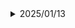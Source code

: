 <details>
<summary>2025/01/13</summary>

# 오늘의 Jira 학습 정리

## 1. Jira란 무엇인가?
Jira는 Atlassian에서 개발한 프로젝트 관리 도구로, 주로 소프트웨어 개발 팀에서 버그 추적, 이슈 관리, 애자일 프로젝트 관리를 위해 사용됩니다. 직관적인 인터페이스와 다양한 커스터마이징 옵션을 통해 팀의 협업과 생산성을 높이는 데 도움을 줍니다.

## 2. Jira의 주요 기능
- **프로젝트 관리**: 여러 프로젝트를 한 곳에서 관리할 수 있으며, 각 프로젝트별로 다양한 설정이 가능합니다.
- **이슈 트래킹**: 버그, 작업, 스토리 등 다양한 유형의 이슈를 생성하고 관리할 수 있습니다.
- **애자일 보드**: 스크럼(Scrum)과 칸반(Kanban) 보드를 통해 작업의 흐름을 시각적으로 관리할 수 있습니다.
- **워크플로우 커스터마이징**: 팀의 작업 프로세스에 맞게 워크플로우를 설계하고 적용할 수 있습니다.
- **보고서 및 대시보드**: 프로젝트의 진행 상황을 한눈에 파악할 수 있는 다양한 보고서와 대시보드를 제공합니다.

## 3. Jira의 핵심 개념
- **프로젝트(Project)**: 작업을 관리하는 기본 단위로, 각 프로젝트는 독립적인 이슈와 설정을 가집니다.
- **이슈(Issue)**: 작업 단위로, 버그, 스토리, 작업(Task) 등 다양한 유형이 있습니다.
- **EPIC**: 큰 작업 단위로, 여러 개의 스토리나 작업을 포함하는 큰 기능이나 목표를 나타냅니다.
- **스토리(Story)**: 사용자 요구사항을 나타내는 이슈로, EPIC의 하위 작업으로 구성됩니다.
- **스프린트(Sprint)**: 일정 기간 동안 완료할 작업을 모아놓은 단위로, 주로 스크럼 방식에서 사용됩니다.
- **보드(Board)**: 작업의 진행 상태를 시각적으로 관리할 수 있는 도구로, 칸반 보드와 스크럼 보드가 있습니다.

## 4. 이번 주 Jira 활용 계획
- **EPIC 생성**: 전체 페이지 목업 설계를 위한 EPIC을 생성하고, 학부모, 자폐아 아동, 상담사 각각의 사용자 그룹에 맞춘 하위 작업(Task)을 정의함.
  - **예시 EPIC 이름**: "전체 페이지 목업 설계"
  - **하위 작업 예시**:
    - 학부모용 페이지 목업 디자인
    - 자폐아 아동용 페이지 인터페이스 설계
    - 상담사용 페이지 기능 구현
- **이슈 작성**: 각 EPIC에 관련된 세부 작업을 이슈로 작성하고, 담당자와 마감일을 지정함.
- **스프린트 계획**: 이번 주에 완료할 작업들을 스프린트에 배정하고, 일일 스탠드업 미팅을 통해 진행 상황을 점검함.
- **워크플로우 설정**: 작업의 진행 단계를 정의하고, 각 단계별로 작업 상태를 업데이트함.
- **대시보드 구성**: 프로젝트의 전반적인 진행 상황을 모니터링할 수 있는 대시보드를 설정하고, 주요 지표를 시각화함.

## 5. 학습한 내용 요약
- Jira의 기본 개념과 주요 기능 이해
- 프로젝트와 이슈 관리 방법 학습
- EPIC, 스토리, 작업 등의 이슈 유형 활용법 습득
- 애자일 보드를 이용한 작업 흐름 관리 실습
- 보고서와 대시보드를 통해 프로젝트 상태 모니터링 방법 익힘
---
</details>
